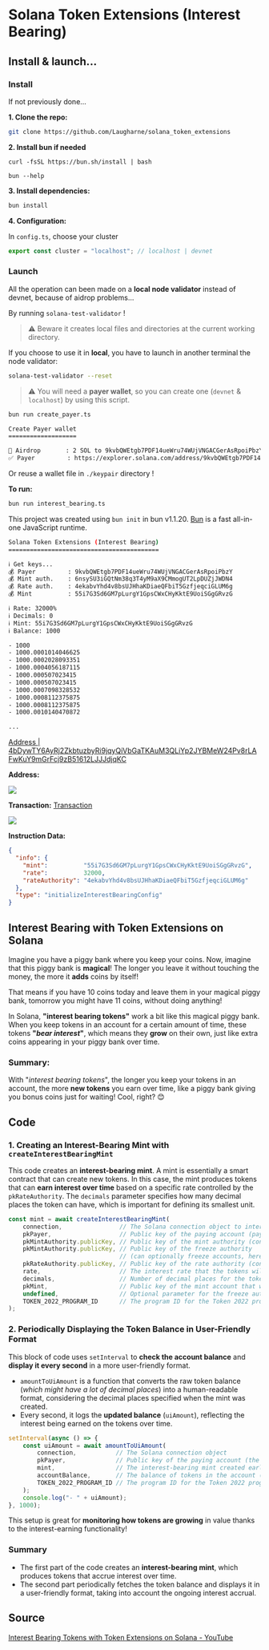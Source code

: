 # Solana Token Extensions (Interest Bearing)

## Install & launch...

### Install

If not previously done...

**1. Clone the repo:**

```bash
git clone https://github.com/Laugharne/solana_token_extensions
```
**2. Install bun if needed**

`curl -fsSL https://bun.sh/install | bash`

`bun --help`


**3. Install dependencies:**

```bash
bun install
```
**4. Configuration:**

In `config.ts`, choose your cluster

```typescript
export const cluster = "localhost"; // localhost | devnet
```

### Launch

All the operation can been made on a **local node validator** instead of devnet, because of aidrop problems...

By running `solana-test-validator` !

> ⚠️ Beware it creates local files and directories at the current working directory.

If you choose to use it in **local**, you have to launch in another terminal the node validator:

```bash
solana-test-validator --reset
```

> ⚠️ You will need a **payer wallet**, so you can create one (`devnet` & `localhost`) by using this script.

```bash
bun run create_payer.ts
```

```bash
Create Payer wallet
===================

🏧 Airdrop       : 2 SOL to 9kvbQWEtgb7PDF14ueWru74WUjVNGACGerAsRpoiPbzY
✅ Payer         : https://explorer.solana.com/address/9kvbQWEtgb7PDF14ueWru74WUjVNGACGerAsRpoiPbzY?cluster=devnet
```
Or reuse a wallet file in `./keypair` directory !


**To run:**

```bash
bun run interest_bearing.ts
```

This project was created using `bun init` in bun v1.1.20. [Bun](https://bun.sh) is a fast all-in-one JavaScript runtime.

```bash
Solana Token Extensions (Interest Bearing)
==========================================

ℹ️ Get keys...
💰 Payer         : 9kvbQWEtgb7PDF14ueWru74WUjVNGACGerAsRpoiPbzY
💰 Mint auth.    : 6nsySU3iGQtNm38q3T4yM9aX9CMmogUT2LpDUZjJWDN4
💰 Rate auth.    : 4ekabvYhd4v8bsUJHhaKDiaeQFbiT5GzfjeqciGLUM6g
💰 Mint          : 55i7G3Sd6GM7pLurgY1GpsCWxCHyKktE9UoiSGgGRvzG

ℹ️ Rate: 32000%
ℹ️ Decimals: 0
ℹ️ Mint: 55i7G3Sd6GM7pLurgY1GpsCWxCHyKktE9UoiSGgGRvzG
ℹ️ Balance: 1000

- 1000
- 1000.0001014046625
- 1000.0002028093351
- 1000.0004056187115
- 1000.000507023415
- 1000.000507023415
- 1000.0007098328532
- 1000.0008112375875
- 1000.0008112375875
- 1000.0010140470872

...
```

[Address | 4bDywTY6AyRj2ZkbtuzbyRi9jqyQiVbGaTKAuM3QLiYp2JYBMeW24Pv8rLAFwKuY9mGrFcj9zB51612LJJJdjqKC](https://explorer.solana.com/address/55i7G3Sd6GM7pLurgY1GpsCWxCHyKktE9UoiSGgGRvzG?cluster=devnet)

**Address:**

![](2024-10-09-15-42-27.png)

**Transaction:**
[Transaction](https://solscan.io/tx/5QdapyuKxC2JP1AL8NVH9wCfV3uRNfsMWatKLDX2Q7Zc9cN1ZJaUqhJVLuNCfQztDrnpvwr1oiDXzcctgNdu1XUn?cluster=devnet#solBalanceChange)

![](2024-10-09-15-59-21.png)

**Instruction Data:**

```json
{
  "info": {
    "mint":          "55i7G3Sd6GM7pLurgY1GpsCWxCHyKktE9UoiSGgGRvzG",
    "rate":          32000,
    "rateAuthority": "4ekabvYhd4v8bsUJHhaKDiaeQFbiT5GzfjeqciGLUM6g"
  },
  "type": "initializeInterestBearingConfig"
}
```

## Interest Bearing with Token Extensions on Solana

Imagine you have a piggy bank where you keep your coins. Now, imagine that this piggy bank is **magical**! The longer you leave it without touching the money, the more it **adds** coins by itself!

That means if you have 10 coins today and leave them in your magical piggy bank, tomorrow you might have 11 coins, without doing anything!

In Solana, **"interest bearing tokens"** work a bit like this magical piggy bank. When you keep tokens in an account for a certain amount of time, these tokens **"_bear interest_"**, which means they **grow** on their own, just like extra coins appearing in your piggy bank over time.

### Summary:
With "_interest bearing tokens_", the longer you keep your tokens in an account, the more **new tokens** you earn over time, like a piggy bank giving you bonus coins just for waiting! Cool, right? 😊


## Code

### 1. Creating an Interest-Bearing Mint with `createInterestBearingMint`

This code creates an **interest-bearing mint**. A mint is essentially a smart contract that can create new tokens. In this case, the mint produces tokens that can **earn interest over time** based on a specific rate controlled by the `pkRateAuthority`. The `decimals` parameter specifies how many decimal places the token can have, which is important for defining its smallest unit.

```typescript
const mint = await createInterestBearingMint(
    connection,                // The Solana connection object to interact with the blockchain
    pkPayer,                   // Public key of the paying account (pays for rent and fees)
    pkMintAuthority.publicKey, // Public key of the mint authority (controls the minting of tokens)
    pkMintAuthority.publicKey, // Public key of the freeze authority
                               // (can optionally freeze accounts, here set to the same as mint authority)
    pkRateAuthority.publicKey, // Public key of the rate authority (controls the interest rate of the tokens)
    rate,                      // The interest rate that the tokens will earn over time
    decimals,                  // Number of decimal places for the tokens
    pkMint,                    // Public key of the mint account that will be created
    undefined,                 // Optional parameter for the freeze authority (left undefined here)
    TOKEN_2022_PROGRAM_ID      // The program ID for the Token 2022 program
);
```

### 2. Periodically Displaying the Token Balance in User-Friendly Format

This block of code uses `setInterval` to **check the account balance** and **display it every second** in a more user-friendly format.

- `amountToUiAmount` is a function that converts the raw token balance (_which might have a lot of decimal places_) into a human-readable format, considering the decimal places specified when the mint was created.
- Every second, it logs the **updated balance** (`uiAmount`), reflecting the interest being earned on the tokens over time.

```typescript
setInterval(async () => {
    const uiAmount = await amountToUiAmount(
        connection,           // The Solana connection object
        pkPayer,              // Public key of the paying account (the account holding the tokens)
        mint,                 // The interest-bearing mint created earlier
        accountBalance,       // The balance of tokens in the account (in raw token units)
        TOKEN_2022_PROGRAM_ID // The program ID for the Token 2022 program
    );
    console.log("- " + uiAmount);
}, 1000);
```

This setup is great for **monitoring how tokens are growing** in value thanks to the interest-earning functionality!


### Summary

- The first part of the code creates an **interest-bearing mint**, which produces tokens that accrue interest over time.
- The second part periodically fetches the token balance and displays it in a user-friendly format, taking into account the ongoing interest accrual.


## Source

[Interest Bearing Tokens with Token Extensions on Solana - YouTube](https://www.youtube.com/watch?v=YFTUGviKg7A)